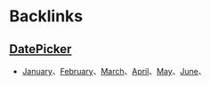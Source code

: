 
# Backlinks
## [DatePicker](<DatePicker.md>)
- [January](<January.md>)、[February](<February.md>)、[March](<March.md>)、[April](<April.md>)、[May](<May.md>)、[June](<June.md>)、

